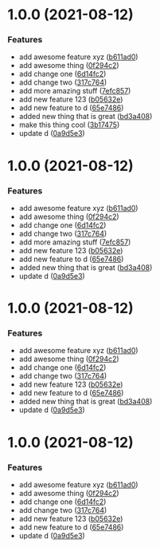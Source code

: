 # 1.0.0 (2021-08-12)


### Features

* add awesome feature xyz ([b611ad0](https://github.com/DavidWells/pnpm-workspaces-example/commit/b611ad0f3bcffb4f429a8eaa89d5a84d45b70638))
* add awesome thing ([0f294c2](https://github.com/DavidWells/pnpm-workspaces-example/commit/0f294c29eb2a701ab4846fcc9e1849ef3e2d875e))
* add change one ([6d14fc2](https://github.com/DavidWells/pnpm-workspaces-example/commit/6d14fc2dc97677cab0bc40280b6a6fdf1e17ec1d))
* add change two ([317c764](https://github.com/DavidWells/pnpm-workspaces-example/commit/317c764168878cb3575a11acc7da62ed05f41262))
* add more amazing stuff ([7efc857](https://github.com/DavidWells/pnpm-workspaces-example/commit/7efc85792a388e7d3491a7bb4eff72d79deaaded))
* add new feature 123 ([b05632e](https://github.com/DavidWells/pnpm-workspaces-example/commit/b05632ed6442f297005b6d0a85ab21d175feb7fd))
* add new feature to d ([65e7486](https://github.com/DavidWells/pnpm-workspaces-example/commit/65e7486b53480594d1f759e5d2d5b1168980b85b))
* added new thing that is great ([bd3a408](https://github.com/DavidWells/pnpm-workspaces-example/commit/bd3a408d3bbdd160f7a7e748b0210b1fa1802bf8))
* make this thing cool ([3b17475](https://github.com/DavidWells/pnpm-workspaces-example/commit/3b17475fbdffe0a99a824e2b26cffde1eca5f363))
* update d ([0a9d5e3](https://github.com/DavidWells/pnpm-workspaces-example/commit/0a9d5e35296f03f8ffd6507e9c3298be1802c091))



# 1.0.0 (2021-08-12)


### Features

* add awesome feature xyz ([b611ad0](https://github.com/DavidWells/pnpm-workspaces-example/commit/b611ad0f3bcffb4f429a8eaa89d5a84d45b70638))
* add awesome thing ([0f294c2](https://github.com/DavidWells/pnpm-workspaces-example/commit/0f294c29eb2a701ab4846fcc9e1849ef3e2d875e))
* add change one ([6d14fc2](https://github.com/DavidWells/pnpm-workspaces-example/commit/6d14fc2dc97677cab0bc40280b6a6fdf1e17ec1d))
* add change two ([317c764](https://github.com/DavidWells/pnpm-workspaces-example/commit/317c764168878cb3575a11acc7da62ed05f41262))
* add more amazing stuff ([7efc857](https://github.com/DavidWells/pnpm-workspaces-example/commit/7efc85792a388e7d3491a7bb4eff72d79deaaded))
* add new feature 123 ([b05632e](https://github.com/DavidWells/pnpm-workspaces-example/commit/b05632ed6442f297005b6d0a85ab21d175feb7fd))
* add new feature to d ([65e7486](https://github.com/DavidWells/pnpm-workspaces-example/commit/65e7486b53480594d1f759e5d2d5b1168980b85b))
* added new thing that is great ([bd3a408](https://github.com/DavidWells/pnpm-workspaces-example/commit/bd3a408d3bbdd160f7a7e748b0210b1fa1802bf8))
* update d ([0a9d5e3](https://github.com/DavidWells/pnpm-workspaces-example/commit/0a9d5e35296f03f8ffd6507e9c3298be1802c091))



# 1.0.0 (2021-08-12)


### Features

* add awesome feature xyz ([b611ad0](https://github.com/DavidWells/pnpm-workspaces-example/commit/b611ad0f3bcffb4f429a8eaa89d5a84d45b70638))
* add awesome thing ([0f294c2](https://github.com/DavidWells/pnpm-workspaces-example/commit/0f294c29eb2a701ab4846fcc9e1849ef3e2d875e))
* add change one ([6d14fc2](https://github.com/DavidWells/pnpm-workspaces-example/commit/6d14fc2dc97677cab0bc40280b6a6fdf1e17ec1d))
* add change two ([317c764](https://github.com/DavidWells/pnpm-workspaces-example/commit/317c764168878cb3575a11acc7da62ed05f41262))
* add new feature 123 ([b05632e](https://github.com/DavidWells/pnpm-workspaces-example/commit/b05632ed6442f297005b6d0a85ab21d175feb7fd))
* add new feature to d ([65e7486](https://github.com/DavidWells/pnpm-workspaces-example/commit/65e7486b53480594d1f759e5d2d5b1168980b85b))
* added new thing that is great ([bd3a408](https://github.com/DavidWells/pnpm-workspaces-example/commit/bd3a408d3bbdd160f7a7e748b0210b1fa1802bf8))
* update d ([0a9d5e3](https://github.com/DavidWells/pnpm-workspaces-example/commit/0a9d5e35296f03f8ffd6507e9c3298be1802c091))



# 1.0.0 (2021-08-12)

### Features

* add awesome feature xyz ([b611ad0](https://github.com/DavidWells/pnpm-workspaces-example/commit/b611ad0f3bcffb4f429a8eaa89d5a84d45b70638))
* add awesome thing ([0f294c2](https://github.com/DavidWells/pnpm-workspaces-example/commit/0f294c29eb2a701ab4846fcc9e1849ef3e2d875e))
* add change one ([6d14fc2](https://github.com/DavidWells/pnpm-workspaces-example/commit/6d14fc2dc97677cab0bc40280b6a6fdf1e17ec1d))
* add change two ([317c764](https://github.com/DavidWells/pnpm-workspaces-example/commit/317c764168878cb3575a11acc7da62ed05f41262))
* add new feature 123 ([b05632e](https://github.com/DavidWells/pnpm-workspaces-example/commit/b05632ed6442f297005b6d0a85ab21d175feb7fd))
* add new feature to d ([65e7486](https://github.com/DavidWells/pnpm-workspaces-example/commit/65e7486b53480594d1f759e5d2d5b1168980b85b))
* update d ([0a9d5e3](https://github.com/DavidWells/pnpm-workspaces-example/commit/0a9d5e35296f03f8ffd6507e9c3298be1802c091))
